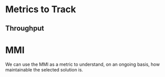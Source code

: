 # Metrics to Track

## Throughput

# MMI

We can use the MMI as a metric to understand, on an ongoing basis, how maintainable the selected solution is.